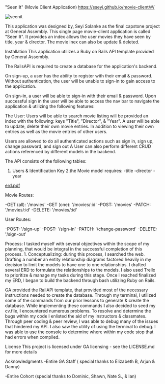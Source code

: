 "Seen It" (Movie Client Application)
https://sseyi.github.io/movie-client/#/

![seenit](https://media.git.generalassemb.ly/user/16959/files/0777ce80-2077-11e9-9037-5e8ff346d828)

This application was designed by, Seyi Solanke as the final capstone project at General Assembly. This single page movie-client application is called "Seen It". It provides an index allows the user movies they have seen by title, year & director. The movie inex can also be update & deleted.

Installation
This application utilizes a Ruby on Rails API template provided by General Assembly.

The RailsAPI is required to create a database for the application's backend.

On sign-up, a user has the ability to register with their email &  password. Without authentication, the user will be unable to sign-in to gain access to the application. 

On sign-in, a user will be able to sign-in with their email & password. Upon successful sign in the user will be able to  access the nav bar to navigate the application & utilizing the following features:

The User: Users will be able to search movie listing will be provided an index with the following: keys "Title", "Director", & "Year". A user will be able to update, delete their own movie entries. In addition to viewing their own entries as well as the movie entries of other users.

Users are allowed to do all authenticated actions such as sign in, sign up, change password, and sign out A User can also perform different CRUD actions referenced by different models in the backend.

The API consists of the following tables:

1. Users & Identification Key
2.the Movie model requires: -title -director -year

[erd.pdf](https://git.generalassemb.ly/ga-wdi-boston/capstone-project/files/1710/erd.pdf)

Movie Routes: 

-GET (all): '/movies' 
-GET (one): '/movies/:id' 
-POST: '/movies' 
-PATCH: '/movies/:id' 
-DELETE: '/movies/:id' 

User Routes: 

-POST: '/sign-up' 
-POST: '/sign-in' 
-PATCH: '/change-password' 
-DELETE: '/sign-out'

 Process: I tasked myself with several objectives within the scope of my planning, that would be integral in the successful completion of this process.  1. Conceptualizing: during this process, I searched the web.  Drafting a number an entity relationship diagrams factored heavily in my decision to limit the models to have one to one relationships. I drafted several ERD to formulate the relationships to the models.  I also used Trello to prioritize & manage my tasks during this stage. Once I reached finalized my ERD, I began to build the backend through bash utilizing Ruby on Rails.

GA provided the RailAPI template, that provided most of the necessary instructions needed to create the database. Through my terminal, I utilized some of the commands from our prior lessons to generate & create the database. While implementing these commands I also decided to seed my cv.file, I encountered numerous problems. To resolve and determine the bugs within my code I enlisted the aid of my instructors & classmates. Through peer coding & peer review, I was able to debug many of the issues that hindered my API. I also saw the utility of using the terminal to debug. I was able to use the console to determine where within my code stop that had errors when compiled.

License
This project is licensed under GA licensing - see the LICENSE.md for more details

Acknowledgments
-Entire GA Staff ( special thanks to Elizabeth B, Arjun & Danny)

-Entire Cohort    (special thanks to Dominic, Shawn, Nate S., & Ian) 